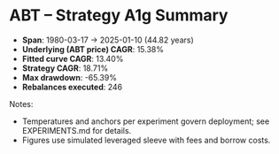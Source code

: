 # ABT – Strategy A1g Summary

- **Span**: 1980-03-17 → 2025-01-10 (44.82 years)
- **Underlying (ABT price) CAGR**: 15.38%
- **Fitted curve CAGR**: 13.40%
- **Strategy CAGR**: 18.71%
- **Max drawdown**: -65.39%
- **Rebalances executed**: 246

Notes:

- Temperatures and anchors per experiment govern deployment; see EXPERIMENTS.md for details.
- Figures use simulated leveraged sleeve with fees and borrow costs.
